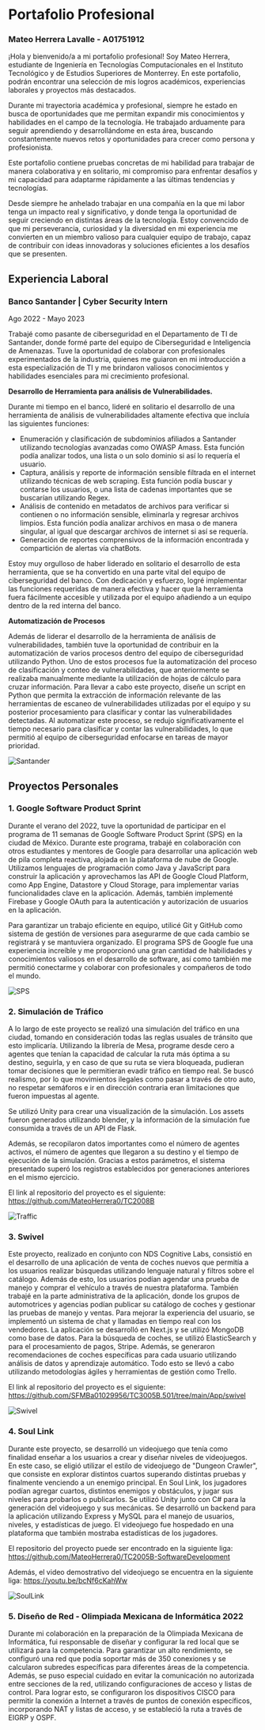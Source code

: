 # Portafolio Profesional

### **Mateo Herrera Lavalle - A01751912**

¡Hola y bienvenido/a a mi portafolio profesional! Soy Mateo Herrera, estudiante de Ingeniería en Tecnologías Computacionales en el Instituto Tecnológico y de Estudios Superiores de Monterrey. En este portafolio, podrán encontrar una selección de mis logros académicos, experiencias laborales y proyectos más destacados.

Durante mi trayectoria académica y profesional, siempre he estado en busca de oportunidades que me permitan expandir mis conocimientos y habilidades en el campo de la tecnología. He trabajado arduamente para seguir aprendiendo y desarrollándome en esta área, buscando constantemente nuevos retos y oportunidades para crecer como persona y profesionista.

Este portafolio contiene pruebas concretas de mi habilidad para trabajar de manera colaborativa y en solitario, mi compromiso para enfrentar desafíos y mi capacidad para adaptarme rápidamente a las últimas tendencias y tecnologías.

Desde siempre he anhelado trabajar en una compañía en la que mi labor tenga un impacto real y significativo, y donde tenga la oportunidad de seguir creciendo en distintas áreas de la tecnología. Estoy convencido de que mi perseverancia, curiosidad y la diversidad en mi experiencia me convierten en un miembro valioso para cualquier equipo de trabajo, capaz de contribuir con ideas innovadoras y soluciones eficientes a los desafíos que se presenten.

## Experiencia Laboral

### **Banco Santander | Cyber Security Intern**

Ago 2022 - Mayo 2023

Trabajé como pasante de ciberseguridad en el Departamento de TI de Santander, donde formé parte del equipo de Ciberseguridad e Inteligencia de Amenazas. Tuve la oportunidad de colaborar con profesionales experimentados de la industria, quienes me guiaron en mi introducción a esta especialización de TI y me brindaron valiosos conocimientos y habilidades esenciales para mi crecimiento profesional.

**Desarrollo de Herramienta para análisis de Vulnerabilidades.**

Durante mi tiempo en el banco, lideré en solitario el desarrollo de una herramienta de análisis de vulnerabilidades altamente efectiva que incluía las siguientes funciones:

- Enumeración y clasificación de subdominios afiliados a Santander utilizando tecnologías avanzadas como OWASP Amass. Esta función podía analizar todos, una lista o un solo dominio si así lo requería el usuario.
- Captura, análisis y reporte de información sensible filtrada en el internet utilizando técnicas de web scraping. Esta función podía buscar y contarse los usuarios, o una lista de cadenas importantes que se buscarían utilizando Regex.
- Análisis de contenido en metadatos de archivos para verificar si contienen o no información sensible, eliminarla y regresar archivos limpios. Esta función podía analizar archivos en masa o de manera singular, al igual que descargar archivos de internet si así se requería.
- Generación de reportes comprensivos de la información encontrada y compartición de alertas vía chatBots.

Estoy muy orgulloso de haber liderado en solitario el desarrollo de esta herramienta, que se ha convertido en una parte vital del equipo de ciberseguridad del banco. Con dedicación y esfuerzo, logré implementar las funciones requeridas de manera efectiva y hacer que la herramienta fuera fácilmente accesible y utilizada por el equipo añadiendo a un equipo dentro de la red interna del banco.

**Automatización de Procesos**

Además de liderar el desarrollo de la herramienta de análisis de vulnerabilidades, también tuve la oportunidad de contribuir en la automatización de varios procesos dentro del equipo de ciberseguridad utilizando Python. Uno de estos procesos fue la automatización del proceso de clasificación y conteo de vulnerabilidades, que anteriormente se realizaba manualmente mediante la utilización de hojas de cálculo para cruzar información.
Para llevar a cabo este proyecto, diseñe un script en Python que permita la extracción de información relevante de las herramientas de escaneo de vulnerabilidades utilizadas por el equipo y su posterior procesamiento para clasificar y contar las vulnerabilidades detectadas. Al automatizar este proceso, se redujo significativamente el tiempo necesario para clasificar y contar las vulnerabilidades, lo que permitió al equipo de ciberseguridad enfocarse en tareas de mayor prioridad.

![Santander](https://github.com/MateoHerrera0/Portafolio-Profesional/blob/main/media/santander.png)

## Proyectos Personales

### **1. Google Software Product Sprint**

Durante el verano del 2022, tuve la oportunidad de participar en el programa de 11 semanas de Google Software Product Sprint (SPS) en la ciudad de México. Durante este programa, trabajé en colaboración con otros estudiantes y mentores de Google para desarrollar una aplicación web de pila completa reactiva, alojada en la plataforma de nube de Google. Utilizamos lenguajes de programación como Java y JavaScript para construir la aplicación y aprovechamos las API de Google Cloud Platform, como App Engine, Datastore y Cloud Storage, para implementar varias funcionalidades clave en la aplicación. Además, también implementé Firebase y Google OAuth para la autenticación y autorización de usuarios en la aplicación. 

Para garantizar un trabajo eficiente en equipo, utilicé Git y GitHub como sistema de gestión de versiones para asegurarme de que cada cambio se registrará y se mantuviera organizado. El programa SPS de Google fue una experiencia increíble y me proporcionó una gran cantidad de habilidades y conocimientos valiosos en el desarrollo de software, así como también me permitió conectarme y colaborar con profesionales y compañeros de todo el mundo.

![SPS](https://github.com/MateoHerrera0/Portafolio-Profesional/blob/main/media/SPS.png)

### **2. Simulación de Tráfico**

A lo largo de este proyecto se realizó una simulación del tráfico en una ciudad, tomando en consideración todas las reglas usuales de tránsito que esto implicaría. Utilizando la librería de Mesa, programe desde cero a agentes que tenían la capacidad de calcular la ruta más óptima a su destino, seguirla, y en caso de que su ruta se viera bloqueada, pudieran tomar decisiones que le permitieran evadir tráfico en tiempo real. Se buscó realismo, por lo que movimientos ilegales como pasar a través de otro auto, no respetar semáforos e ir en dirección contraria eran limitaciones que fueron impuestas al agente.

Se utilizó Unity para crear una visualización de la simulación. Los assets fueron generados utilizando blender, y la información de la simulación fue consumida a través de un API de Flask. 

Además, se recopilaron datos importantes como el número de agentes activos, el número de agentes que llegaron a su destino y el tiempo de ejecución de la simulación. Gracias a estos parámetros, el sistema presentado superó los registros establecidos por generaciones anteriores en el mismo ejercicio.

El link al repositorio del proyecto es el siguiente:
https://github.com/MateoHerrera0/TC2008B

![Traffic](https://github.com/MateoHerrera0/Portafolio-Profesional/blob/main/media/TrafficGif.gif)

### **3. Swivel**

Este proyecto, realizado en conjunto con NDS Cognitive Labs, consistió en el desarrollo de una aplicación de venta de coches nuevos que permitía a los usuarios realizar búsquedas utilizando lenguaje natural y filtros sobre el catálogo. Además de esto, los usuarios podían agendar una prueba de manejo y comprar el vehículo a través de nuestra plataforma. También trabajé en la parte administrativa de la aplicación, donde los grupos de automotrices y agencias podían publicar su catálogo de coches y gestionar las pruebas de manejo y ventas.
Para mejorar la experiencia del usuario, se implementó un sistema de chat y llamadas en tiempo real con los vendedores. La aplicación se desarrolló en Next.js y se utilizó MongoDB como base de datos. Para la búsqueda de coches, se utilizó ElasticSearch y para el procesamiento de pagos, Stripe.
Además, se generaron recomendaciones de coches específicas para cada usuario utilizando análisis de datos y aprendizaje automático. Todo esto se llevó a cabo utilizando metodologías ágiles y herramientas de gestión como Trello.

El link al repositorio del proyecto es el siguiente: https://github.com/SFMBa01029956/TC3005B.501/tree/main/App/swivel

![Swivel](https://github.com/MateoHerrera0/Portafolio-Profesional/blob/main/media/swivel.png)

### **4. Soul Link**

Durante este proyecto, se desarrolló un videojuego que tenía como finalidad enseñar a los usuarios a crear y diseñar niveles de videojuegos. En este caso, se eligió utilizar el estilo de videojuego de "Dungeon Crawler", que consiste en explorar distintos cuartos superando distintas pruebas y finalmente venciendo a un enemigo principal. En Soul Link, los jugadores podían agregar cuartos, distintos enemigos y obstáculos, y jugar sus niveles para probarlos o publicarlos.
Se utilizó Unity junto con C# para la generación del videojuego y sus mecánicas. Se desarrolló un backend para la aplicación utilizando Express y MySQL para el manejo de usuarios, niveles, y estadísticas de juego.
El videojuego fue hospedado en una plataforma que también mostraba estadísticas de los jugadores. 

El repositorio del proyecto puede ser encontrado en la siguiente liga:
https://github.com/MateoHerrera0/TC2005B-SoftwareDevelopment

Además, el video demostrativo del videojuego se encuentra en la siguiente liga:
https://youtu.be/bcNf6cKahWw

![SoulLink](https://github.com/MateoHerrera0/Portafolio-Profesional/blob/main/media/soulGif.gif)

### **5. Diseño de Red - Olimpiada Mexicana de Informática 2022**

Durante mi colaboración en la preparación de la Olimpiada Mexicana de Informática, fui responsable de diseñar y configurar la red local que se utilizará para la competencia. Para garantizar un alto rendimiento, se configuró una red que podía soportar más de 350 conexiones y se calcularon subredes específicas para diferentes áreas de la competencia. Además, se puso especial cuidado en evitar la comunicación no autorizada entre secciones de la red, utilizando configuraciones de acceso y listas de control. Para lograr esto, se configuraron los dispositivos CISCO para permitir la conexión a Internet a través de puntos de conexión específicos, incorporando NAT y listas de acceso, y se estableció la ruta a través de EIGRP y OSPF.
